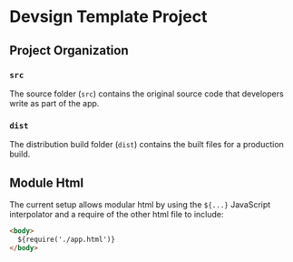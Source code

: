 Devsign Template Project
===

## Project Organization

### `src`

The source folder (`src`) contains the original source code that developers write as part of the app.

### `dist`

The distribution build folder (`dist`) contains the built files for a production build.

## Module Html

The current setup allows modular html by using the `${...}` JavaScript interpolator and a require of the 
other html file to include:

```html
<body>
  ${require('./app.html')}
</body>
```
 